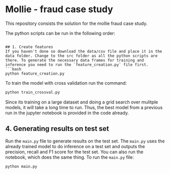 # Mollie - fraud case study

This repository consists the solution for the mollie fraud case study.

The python scripts can be run in the following order:
```

## 1. Create features
If you haven't done so download the data/csv file and place it in the data folder. Change to the src folder as all the python scripts are there. To generate the necessary data frames for training and inference you need to run the `feature_creation.py` file first. 
```bash
python feature_creation.py
```
To train the model with cross validation run the command:
```bash
python train_crossval.py
```
Since its training on a large dataset and doing a grid search over mulitple models, it will take a long time to run. Thus, the best model from a previous run in the jupyter notebook is provided in the code already.

## 4. Generating results on test set
Run the `main.py` file to generate results on the test set. The `main.py` uses the already trained model to do inference on a test set and outputs the precision, recall and F1 score for the test set. You can also run the notebook, which does the same thing. 
To run the `main.py` file:
```bash
python main.py
```


